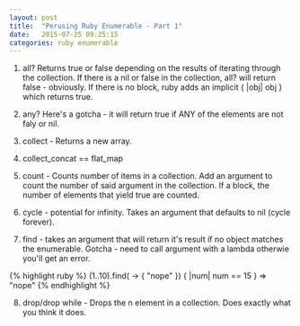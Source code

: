 ```yaml
---
layout: post
title:  "Perusing Ruby Enumerable - Part 1"
date:   2015-07-25 09:25:15
categories: ruby enumerable 
---
```


1. all? Returns true or false depending on the results of iterating through the collection. If there is a nil or false in the collection, all? will return false - obviously. If there is no block, ruby adds an implicit { |obj| obj } which returns true. 

2. any? Here's a gotcha - it will return true if ANY of the elements are not faly or nil. 

3. collect - Returns a new array. 

4. collect_concat == flat_map 

5. count - Counts number of items in a collection. Add an argument to count the number of said argument in the collection. If a block, the number of elements that yield true are counted. 

6. cycle - potential for infinity. Takes an argument that defaults to nil (cycle forever). 

7. find - takes an argument that will return it's result if no object matches the enumerable. Gotcha - need to call argument with a lambda otherwie you'll get an error. 

{% highlight ruby %}
(1..10).find( -> { "nope" }) { |num| num == 15 }
=> "nope"
{% endhighlight %}

8. drop/drop while - Drops the n element in a collection. Does exactly what you think it does. 
